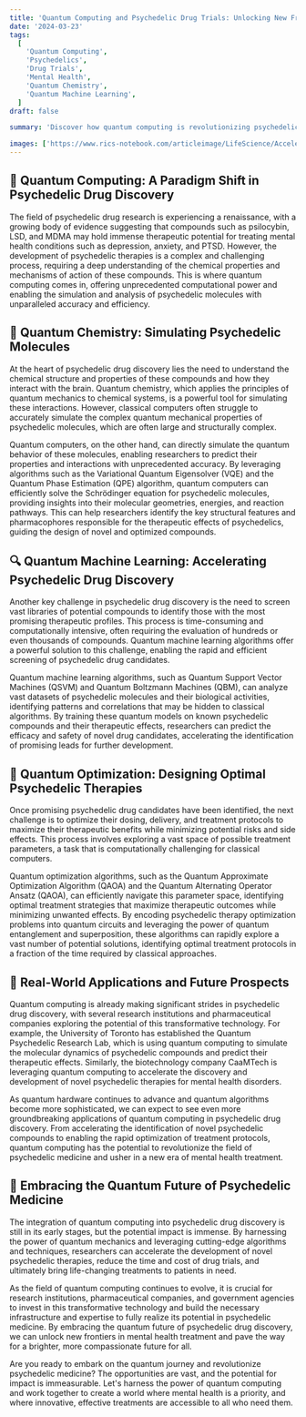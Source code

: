 ```yaml
---
title: 'Quantum Computing and Psychedelic Drug Trials: Unlocking New Frontiers in Mental Health Treatment'
date: '2024-03-23'
tags:
  [
    'Quantum Computing',
    'Psychedelics',
    'Drug Trials',
    'Mental Health',
    'Quantum Chemistry',
    'Quantum Machine Learning',
  ]
draft: false

summary: 'Discover how quantum computing is revolutionizing psychedelic drug trials and paving the way for groundbreaking advancements in mental health treatment. From quantum chemistry simulations to quantum machine learning, explore the cutting-edge techniques that are unlocking new insights into the therapeutic potential of psychedelics.'

images: ['https://www.rics-notebook.com/articleimage/LifeScience/AcceleratedDiscovery.webp']
---
```


## 🧠 Quantum Computing: A Paradigm Shift in Psychedelic Drug Discovery

The field of psychedelic drug research is experiencing a renaissance, with a growing body of evidence suggesting that compounds such as psilocybin, LSD, and MDMA may hold immense therapeutic potential for treating mental health conditions such as depression, anxiety, and PTSD. However, the development of psychedelic therapies is a complex and challenging process, requiring a deep understanding of the chemical properties and mechanisms of action of these compounds. This is where quantum computing comes in, offering unprecedented computational power and enabling the simulation and analysis of psychedelic molecules with unparalleled accuracy and efficiency.

## 🌈 Quantum Chemistry: Simulating Psychedelic Molecules

At the heart of psychedelic drug discovery lies the need to understand the chemical structure and properties of these compounds and how they interact with the brain. Quantum chemistry, which applies the principles of quantum mechanics to chemical systems, is a powerful tool for simulating these interactions. However, classical computers often struggle to accurately simulate the complex quantum mechanical properties of psychedelic molecules, which are often large and structurally complex.

Quantum computers, on the other hand, can directly simulate the quantum behavior of these molecules, enabling researchers to predict their properties and interactions with unprecedented accuracy. By leveraging algorithms such as the Variational Quantum Eigensolver (VQE) and the Quantum Phase Estimation (QPE) algorithm, quantum computers can efficiently solve the Schrödinger equation for psychedelic molecules, providing insights into their molecular geometries, energies, and reaction pathways. This can help researchers identify the key structural features and pharmacophores responsible for the therapeutic effects of psychedelics, guiding the design of novel and optimized compounds.

## 🔍 Quantum Machine Learning: Accelerating Psychedelic Drug Discovery

Another key challenge in psychedelic drug discovery is the need to screen vast libraries of potential compounds to identify those with the most promising therapeutic profiles. This process is time-consuming and computationally intensive, often requiring the evaluation of hundreds or even thousands of compounds. Quantum machine learning algorithms offer a powerful solution to this challenge, enabling the rapid and efficient screening of psychedelic drug candidates.

Quantum machine learning algorithms, such as Quantum Support Vector Machines (QSVM) and Quantum Boltzmann Machines (QBM), can analyze vast datasets of psychedelic molecules and their biological activities, identifying patterns and correlations that may be hidden to classical algorithms. By training these quantum models on known psychedelic compounds and their therapeutic effects, researchers can predict the efficacy and safety of novel drug candidates, accelerating the identification of promising leads for further development.

## 🧪 Quantum Optimization: Designing Optimal Psychedelic Therapies

Once promising psychedelic drug candidates have been identified, the next challenge is to optimize their dosing, delivery, and treatment protocols to maximize their therapeutic benefits while minimizing potential risks and side effects. This process involves exploring a vast space of possible treatment parameters, a task that is computationally challenging for classical computers.

Quantum optimization algorithms, such as the Quantum Approximate Optimization Algorithm (QAOA) and the Quantum Alternating Operator Ansatz (QAOA), can efficiently navigate this parameter space, identifying optimal treatment strategies that maximize therapeutic outcomes while minimizing unwanted effects. By encoding psychedelic therapy optimization problems into quantum circuits and leveraging the power of quantum entanglement and superposition, these algorithms can rapidly explore a vast number of potential solutions, identifying optimal treatment protocols in a fraction of the time required by classical approaches.

## 🚀 Real-World Applications and Future Prospects

Quantum computing is already making significant strides in psychedelic drug discovery, with several research institutions and pharmaceutical companies exploring the potential of this transformative technology. For example, the University of Toronto has established the Quantum Psychedelic Research Lab, which is using quantum computing to simulate the molecular dynamics of psychedelic compounds and predict their therapeutic effects. Similarly, the biotechnology company CaaMTech is leveraging quantum computing to accelerate the discovery and development of novel psychedelic therapies for mental health disorders.

As quantum hardware continues to advance and quantum algorithms become more sophisticated, we can expect to see even more groundbreaking applications of quantum computing in psychedelic drug discovery. From accelerating the identification of novel psychedelic compounds to enabling the rapid optimization of treatment protocols, quantum computing has the potential to revolutionize the field of psychedelic medicine and usher in a new era of mental health treatment.

## 🔮 Embracing the Quantum Future of Psychedelic Medicine

The integration of quantum computing into psychedelic drug discovery is still in its early stages, but the potential impact is immense. By harnessing the power of quantum mechanics and leveraging cutting-edge algorithms and techniques, researchers can accelerate the development of novel psychedelic therapies, reduce the time and cost of drug trials, and ultimately bring life-changing treatments to patients in need.

As the field of quantum computing continues to evolve, it is crucial for research institutions, pharmaceutical companies, and government agencies to invest in this transformative technology and build the necessary infrastructure and expertise to fully realize its potential in psychedelic medicine. By embracing the quantum future of psychedelic drug discovery, we can unlock new frontiers in mental health treatment and pave the way for a brighter, more compassionate future for all.

Are you ready to embark on the quantum journey and revolutionize psychedelic medicine? The opportunities are vast, and the potential for impact is immeasurable. Let's harness the power of quantum computing and work together to create a world where mental health is a priority, and where innovative, effective treatments are accessible to all who need them.
